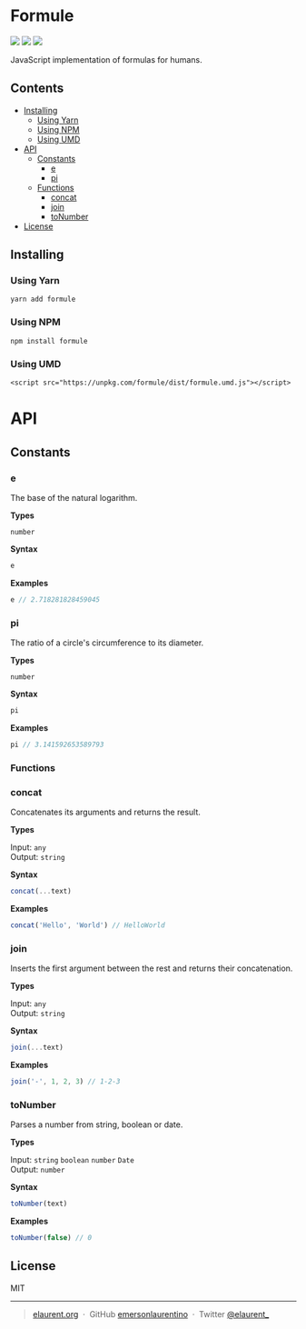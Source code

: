 # Formule

<p align="left ">
  <img src="https://img.shields.io/bundlephobia/min/formule.svg" />
  <img src="https://img.shields.io/npm/v/formule.svg" />
  <img src="https://img.shields.io/npm/l/formule.svg" />
</p>

JavaScript implementation of formulas for humans.

## Contents

- [Installing](#installing)
  - [Using Yarn](#using-yarn)
  - [Using NPM](#using-npm)
  - [Using UMD](#using-umd)
- [API](#api)
  - [Constants](#constants)
    - [e](#e)
    - [pi](#pi)
  - [Functions](#functions)
    - [concat](#concat)
    - [join](#join)
    - [toNumber](#toNumber)
- [License](#license)

## Installing

### Using Yarn

```
yarn add formule
```

### Using NPM

```
npm install formule
```

### Using UMD

```
<script src="https://unpkg.com/formule/dist/formule.umd.js"></script>
```

# API

## Constants

### e
The base of the natural logarithm.

<b>Types</b>

`number`

<b>Syntax</b>

```js
e
```

<b>Examples</b>

```js
e // 2.718281828459045
```

### pi

The ratio of a circle's circumference to its diameter.

<b>Types</b>

`number`

<b>Syntax</b>

```js
pi
```

<b>Examples</b>

```js
pi // 3.141592653589793
```

### Functions

### concat

Concatenates its arguments and returns the result.

<b>Types</b>

Input: `any`<br>
Output: `string`

<b>Syntax</b>

```js
concat(...text)
```

<b>Examples</b>

```js
concat('Hello', 'World') // HelloWorld
```

### join

Inserts the first argument between the rest and returns their concatenation.

<b>Types</b>

Input: `any`<br>
Output: `string`

<b>Syntax</b>

```js
join(...text)
```

<b>Examples</b>

```js
join('-', 1, 2, 3) // 1-2-3
```

### toNumber

Parses a number from string, boolean or date.

<b>Types</b>

Input: `string` `boolean` `number` `Date`<br>
Output: `number`

<b>Syntax</b>

```js
toNumber(text)
```

<b>Examples</b>

```js
toNumber(false) // 0
```

## License

MIT

---

> [elaurent.org](http://elaurent.org) &nbsp;&middot;&nbsp;
> GitHub [emersonlaurentino](https://github.com/emersonlaurentino) &nbsp;&middot;&nbsp;
> Twitter [@elaurent\_](https://twitter.com/elaurent_)
